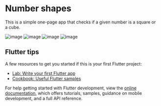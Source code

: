 # Number shapes

This is a simple one-page app that checks if a given number is a square or a cube.

![image](https://user-images.githubusercontent.com/84337335/232589294-195a7bb3-1b60-4658-a1ea-036c7a90677e.png)
![image](https://user-images.githubusercontent.com/84337335/232589345-c9bf6bca-dbad-4b38-8a50-aca7fbfe4b30.png)
![image](https://user-images.githubusercontent.com/84337335/232589639-d75fb46d-c330-4c05-8bba-d5e5f14ddd32.png)
![image](https://user-images.githubusercontent.com/84337335/232589407-d2f48050-d365-4a06-85f5-141f59c4ab94.png)

## Flutter tips

A few resources to get you started if this is your first Flutter project:

- [Lab: Write your first Flutter app](https://docs.flutter.dev/get-started/codelab)
- [Cookbook: Useful Flutter samples](https://docs.flutter.dev/cookbook)

For help getting started with Flutter development, view the
[online documentation](https://docs.flutter.dev/), which offers tutorials,
samples, guidance on mobile development, and a full API reference.
